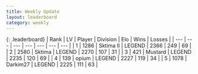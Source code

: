 ```yaml
---
title: Weekly Update
layout: leaderboard
category: weekly
---
```


{: .leaderboard}
| Rank | LV | Player | Division | Elo | Wins | Losses |
| --- | --- | --- | --- | --- | --- | --- |
| <span data-change="0">1</span> | 1286 | <span title="ID: 402846">Sktima II</span> | LEGEND | <span data-change="106">2366</span> | <span data-change="74">249</span> | <span data-change="12">69</span> |
| <span data-change="0">2</span> | 2580 | <span title="ID: 353063">Sktima</span> | LEGEND | <span data-change="47">2270</span> | <span data-change="23">107</span> | <span data-change="10">31</span> |
| <span data-change="80">3</span> | 421 | <span title="ID: 611082">Mustard</span> | LEGEND | <span data-change="299">2235</span> | <span data-change="70">120</span> | <span data-change="41">69</span> |
| <span data-change="-1">4</span> | 139 | <span title="ID: 750033">opium</span> | LEGEND | <span data-change="11">2227</span> | <span data-change="8">119</span> | <span data-change="3">34</span> |
| <span data-change="17">5</span> | 1078 | <span title="ID: 694036">Darkim27</span> | LEGEND | <span data-change="139">2225</span> | <span data-change="34">111</span> | <span data-change="23">63</span> |